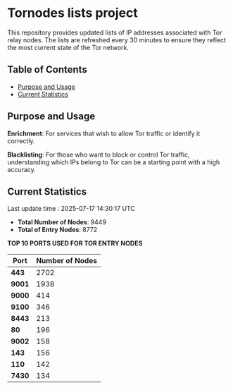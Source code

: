 # Tornodes lists project

This repository provides updated lists of IP addresses associated with Tor relay nodes. The lists are refreshed every 30 minutes to ensure they reflect the most current state of the Tor network.

## Table of Contents

- [Purpose and Usage](#purpose-and-usage)
- [Current Statistics](#current-statistics)


## Purpose and Usage

**Enrichment**: For services that wish to allow Tor traffic or identify it correctly.

**Blacklisting**: For those who want to block or control Tor traffic, understanding which IPs belong to Tor can be a starting point with a high accuracy.

## Current Statistics

Last update time : 2025-07-17 14:30:17 UTC

- **Total Number of Nodes**: 9449
- **Total of Entry Nodes**: 8772

**TOP 10 PORTS USED FOR TOR ENTRY NODES**

| **Port** | **Number of Nodes** |
|------|-----------------|
| **443**   | 2702  |
| **9001**   | 1938  |
| **9000**   | 414  |
| **9100**   | 346  |
| **8443**   | 213  |
| **80**   | 196  |
| **9002**   | 158  |
| **143**   | 156  |
| **110**   | 142  |
| **7430**   | 134  |

